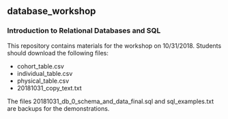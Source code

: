 ## database_workshop
### Introduction to Relational Databases and SQL
This repository contains materials for the workshop on 10/31/2018.
Students should download the following files: 
* cohort_table.csv
* individual_table.csv
* physical_table.csv
* 20181031_copy_text.txt

The files 20181031_db_0_schema_and_data_final.sql and sql_examples.txt are backups for the demonstrations.
